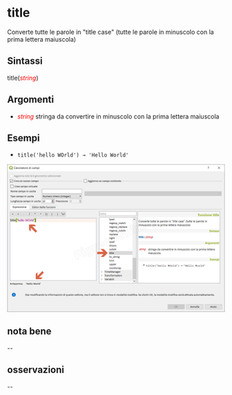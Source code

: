# title

Converte tutte le parole in "title case" (tutte le parole in minuscolo con la prima lettera maiuscola)

## Sintassi

title(_<span style="color:red;">string</span>_)

## Argomenti

* _<span style="color:red;">string</span>_ stringa da convertire in minuscolo con la prima lettera maiuscola

## Esempi

* `title('hello WOrld') → 'Hello World'`

![](../../img/stringhe_di_testo/title/title1.png)

## nota bene

--

## osservazioni

--
